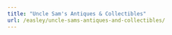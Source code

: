 ```yaml
---
title: "Uncle Sam's Antiques & Collectibles"
url: /easley/uncle-sams-antiques-and-collectibles/
---
```

